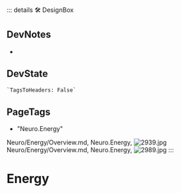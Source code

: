 ::: details 🛠 <dev>DesignBox</dev>

## DevNotes

-

## DevState

```py
`TagsToHeaders: False`
```

<h2>PageTags</h2>

- "Neuro.Energy"

Neuro/Energy/Overview.md, <dev>Neuro.Energy</dev>, ![2939.jpg](/PaperPhoto/2939.jpg)
Neuro/Energy/Overview.md, <dev>Neuro.Energy</dev>, ![2989.jpg](/PaperPhoto/2989.jpg)
:::

# <neuro>Energy</neuro>
